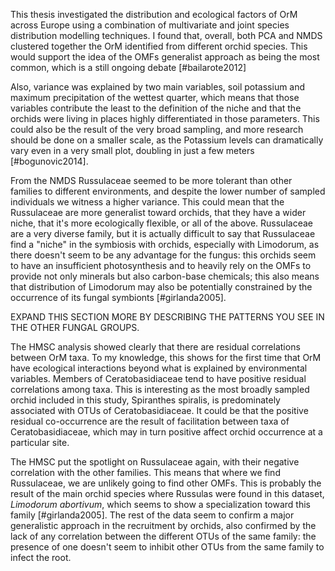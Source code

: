 This thesis investigated the distribution and ecological factors of OrM across Europe using a combination of multivariate and joint species distribution modelling techniques. I found that, overall, both PCA and NMDS clustered together the OrM identified from different orchid species. This would support the idea of the OMFs generalist approach as being the most common, which is a still ongoing debate [#bailarote2012]

Also, variance was explained by two main variables, soil potassium and maximum precipitation of the wettest quarter, which means that those variables contribute the least to the definition of the niche and that the orchids were living in places highly differentiated in those parameters. This could also be the result of the very broad sampling, and more research should be done on a smaller scale, as the Potassium levels can dramatically vary even in a very small plot, doubling in just a few meters [#bogunovic2014].

From the NMDS Russulaceae seemed to be more tolerant than other families to different environments, and despite the lower number of sampled individuals we witness a higher variance. This could mean that the Russulaceae are more generalist toward orchids, that they have a wider niche, that it's more ecologically flexible, or all of the above. Russulaceae are a very diverse family, but it is actually difficult to say that Russulaceae find a "niche" in the symbiosis with orchids, especially with Limodorum, as there doesn't seem to be any advantage for the fungus: this orchids seem to have an insufficient photosynthesis and to heavily rely on the OMFs to provide not only minerals but also carbon-base chemicals; this also means that distribution of Limodorum may also be potentially constrained by the occurrence of its fungal symbionts [#girlanda2005].

 EXPAND THIS SECTION MORE BY DESCRIBING THE PATTERNS YOU SEE IN THE OTHER FUNGAL GROUPS. 

The HMSC analysis showed clearly that there are residual correlations between OrM taxa. To my knowledge, this shows for the first time that OrM have ecological interactions beyond what is explained by environmental variables. Members of Ceratobasidiaceae tend to have positive residual correlations among taxa. This is interesting as the most broadly sampled orchid included in this study, Spiranthes spiralis, is predominately associated with OTUs of Ceratobasidiaceae. It could be that the positive residual co-occurrence are the result of facilitation between taxa of Ceratobasidiaceae, which may in turn positive affect orchid occurrence at a particular site.

The HMSC put the spotlight on Russulaceae again, with their negative correlation with the other families. This means that where we find Russulaceae, we are unlikely going to find other OMFs. This is probably the result of the main orchid species where Russulas were found in this dataset, *Limodorum abortivum*, which seems to show a specialization toward this family [#girlanda2005]. The rest of the data seem to confirm a major generalistic approach in the recruitment by orchids, also confirmed by the lack of any correlation between the different OTUs of the same family: the presence of one doesn't seem to inhibit other OTUs from the same family to infect the root.

